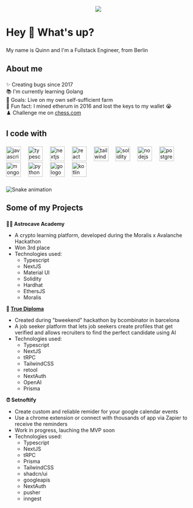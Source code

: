 <div align="center">
  <img src="https://profile-counter.glitch.me/quinn-eschenbach/count.svg?"  />
</div>

###

<h1 align="left">Hey 👋 What's up?</h1>

###

<p align="left">My name is Quinn and I'm a Fullstack Engineer, from Berlin</p>

###

<h2 align="left">About me</h2>

###

<p align="left">✨ Creating bugs since 2017<br>📚 I'm currently learning Golang<br>🎯 Goals: Live on my own self-sufficient farm <br>🎲 Fun fact: I mined etherum in 2016 and lost the keys to my wallet 😭<br>♟️ Challenge me on
  <a  target="_blank" rel="noopener noreferrer" href="https://www.chess.com/member/sirscofield">
    chess.com
  </a>
  </p>

###

<h2 align="left">I code with</h2>

###

<div align="left">
  <img src="https://cdn.jsdelivr.net/gh/devicons/devicon/icons/javascript/javascript-original.svg" height="40" alt="javascript logo"  />
  <img width="12" />
  <img src="https://cdn.jsdelivr.net/gh/devicons/devicon/icons/typescript/typescript-original.svg" height="40" alt="typescript logo"  />
  <img width="12" />
  <img src="https://cdn.jsdelivr.net/gh/devicons/devicon/icons/nextjs/nextjs-original.svg" height="40" alt="nextjs logo"  />
  <img width="12" />
  <img src="https://cdn.jsdelivr.net/gh/devicons/devicon/icons/react/react-original.svg" height="40" alt="react logo"  />
  <img width="12" />
  <img src="https://cdn.jsdelivr.net/gh/devicons/devicon/icons/tailwindcss/tailwindcss-original-wordmark.svg" height="40" alt="tailwindcss logo"  />
  <img width="12" />
  <img src="https://cdn.jsdelivr.net/gh/devicons/devicon/icons/solidity/solidity-original.svg" height="40" alt="solidity logo"  />
  <img width="12" />
  <img src="https://cdn.jsdelivr.net/gh/devicons/devicon/icons/nodejs/nodejs-original.svg" height="40" alt="nodejs logo"  />
  <img width="12" />
  <img src="https://cdn.jsdelivr.net/gh/devicons/devicon/icons/postgresql/postgresql-original.svg" height="40" alt="postgresql logo"  />
  <img width="12" />
  <img src="https://cdn.jsdelivr.net/gh/devicons/devicon/icons/mongodb/mongodb-original.svg" height="40" alt="mongodb logo"  />
  <img width="12" />
  <img src="https://cdn.jsdelivr.net/gh/devicons/devicon/icons/python/python-original.svg" height="40" alt="python logo"  />
  <img width="12" />
  <img src="https://cdn.jsdelivr.net/gh/devicons/devicon/icons/go/go-original.svg" height="40" alt="go logo"  />
  <img width="12" />
  <img src="https://cdn.jsdelivr.net/gh/devicons/devicon/icons/kotlin/kotlin-original.svg" height="40" alt="kotlin logo"  />
</div>


###

<img src="https://raw.githubusercontent.com/quinn-eschenbach/quinn-eschenbach/output/snake.svg" alt="Snake animation" />


###

<h2 align="left">Some of my Projects</h2>

###

<p align="left">
  <p>👨&zwj;🎓<strong> Astrocave Academy</strong></p>

<ul>
	<li>A crypto learning platform, developed during the Moralis x Avalanche Hackathon</li>
	<li>Won 3rd place</li>
	<li>Technologies used:&nbsp;
	<ul>
		<li>Typescript</li>
		<li>NextJS</li>
		<li>Material UI</li>
		<li>Solidity</li>
		<li>Hardhat</li>
		<li>EthersJS</li>
		<li>Moralis</li>
	</ul>
	</li>
</ul>

<p><strong>🏫 <a href="https://true-diploma-v2-production.up.railway.app/">True Diploma</a></strong></p>

<ul>
	<li>Created during &quot;bweekend&quot; hackathon by bcombinator in barcelona</li>
	<li>A job seeker platform that lets job seekers create profiles that get verified and allows recruiters to find the perfect candidate using AI</li>
	<li>Technologies used:
	<ul>
		<li>Typescript</li>
		<li>NextJS</li>
		<li>tRPC</li>
		<li>TailwindCSS</li>
		<li>retool</li>
		<li>NextAuth</li>
		<li>OpenAI</li>
		<li>Prisma</li>
	</ul>
	</li>
</ul>

<p><strong>⏰ Setnoftify</strong></p>

<ul>
	<li>Create custom and reliable remider for your google calendar events</li>
	<li>Use a chrome extension or connect with thousands of app via Zapier to receive the reminders</li>
	<li>Work in progress, lauching the MVP soon</li>
	<li>Technologies used:
	<ul>
		<li>Typescript</li>
		<li>NextJS</li>
		<li>tRPC</li>
		<li>Prisma</li>
		<li>TailwindCSS</li>
		<li>shadcn/ui</li>
		<li>googleapis</li>
		<li>NextAuth</li>
		<li>pusher</li>
		<li>inngest</li>
	</ul>
	</li>
</ul>

</p>

